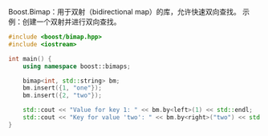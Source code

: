 Boost.Bimap：用于双射（bidirectional map）的库，允许快速双向查找。
示例：创建一个双射并进行双向查找。

```cpp
#include <boost/bimap.hpp>
#include <iostream>

int main() {
    using namespace boost::bimaps;

    bimap<int, std::string> bm;
    bm.insert({1, "one"});
    bm.insert({2, "two"});

    std::cout << "Value for key 1: " << bm.by<left>(1) << std::endl;
    std::cout << "Key for value 'two': " << bm.by<right>("two") << std::endl;
}
```
